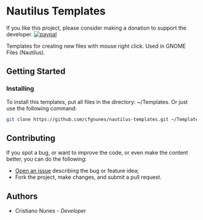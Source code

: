 # Nautilus Templates

If you like this project, please consider making a donation to support the developer. [![paypal](https://www.paypalobjects.com/en_US/i/btn/btn_donate_SM.gif)](https://www.paypal.com/cgi-bin/webscr?cmd=_s-xclick&hosted_button_id=2EDNU6LPSCH6S)

Templates for creating new files with mouse right click. Used in GNOME Files (Nautilus).

## Getting Started

### Installing

To install this templates, put all files in the directory: ~/Templates.
Or just use the following command:

```sh
git clone https://github.com/cfgnunes/nautilus-templates.git ~/Templates
```

## Contributing

If you spot a bug, or want to improve the code, or even make the content better, you can do the following:

- [Open an issue](https://github.com/cfgnunes/xdg-templates/issues/new) describing the bug or feature idea;
- Fork the project, make changes, and submit a pull request.

## Authors

- Cristiano Nunes - _Developer_
